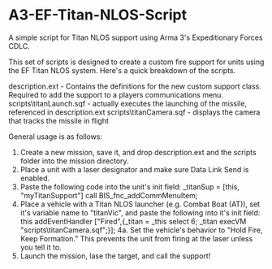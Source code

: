 # A3-EF-Titan-NLOS-Script
A simple script for Titan NLOS support using Arma 3's Expeditionary Forces CDLC.

This set of scripts is designed to create a custom fire support for units using the EF Titan NLOS system. Here's a quick breakdown of the scripts.

  description.ext - Contains the definitions for the new custom support class. Required to add the support to a players communications menu.
  scripts\titanLaunch.sqf - actually executes the launching of the missile, referenced in description.ext
  scripts\titanCamera.sqf - displays the camera that tracks the missile in flight

General usage is as follows:

  1. Create a new mission, save it, and drop description.ext and the scripts folder into the mission directory.
  2. Place a unit with a laser designator and make sure Data Link Send is enabled.
  3. Paste the following code into the unit's init field:
      _titanSup = [this, "myTitanSupport"] call BIS_fnc_addCommMenuItem;
  4. Place a vehicle with a Titan NLOS launcher (e.g. Combat Boat (AT)), set it's variable name to "titanVic", and paste the following into it's init field:
      this addEventHandler ["Fired",{_titan = _this select 6; _titan execVM "scripts\titanCamera.sqf";}];
  4a. Set the vehicle's behavior to "Hold Fire, Keep Formation." This prevents the unit from firing at the laser unless you tell it to.
  5. Launch the mission, lase the target, and call the support!
